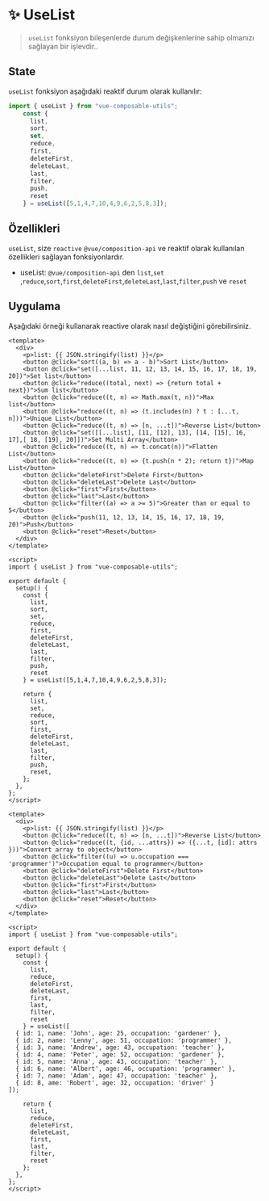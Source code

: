 # :sparkles: UseList
> `useList` fonksiyon bileşenlerde durum değişkenlerine sahip olmanızı sağlayan bir işlevdir..

## State

`useList` fonksiyon aşağıdaki reaktif durum olarak kullanılır:

```js
import { useList } from "vue-composable-utils";
    const {
      list,
      sort,
      set,
      reduce,
      first,
      deleteFirst,
      deleteLast,
      last,
      filter,
      push,
      reset
    } = useList([5,1,4,7,10,4,9,6,2,5,8,3]);
```

## Özellikleri

`useList`, size `reactive` `@vue/composition-api` ve reaktif olarak kullanılan özellikleri sağlayan fonksiyonlardır.

- useList: `@vue/composition-api` den `list`,`set` ,`reduce`,`sort`,`first`,`deleteFirst`,`deleteLast`,`last`,`filter`,`push` ve `reset`

## Uygulama

Aşağıdaki örneği kullanarak reactive olarak nasıl değiştiğini görebilirsiniz.

<List />

```vue
<template>
  <div>
    <p>list: {{ JSON.stringify(list) }}</p>
    <button @click="sort((a, b) => a - b)">Sort List</button>
    <button @click="set([...list, 11, 12, 13, 14, 15, 16, 17, 18, 19, 20])">Set list</button>
    <button @click="reduce((total, next) => {return total + next})">Sum list</button>
    <button @click="reduce((t, n) => Math.max(t, n))">Max list</button>
    <button @click="reduce((t, n) => (t.includes(n) ? t : [...t, n]))">Unique List</button>
    <button @click="reduce((t, n) => [n, ...t])">Reverse List</button>
    <button @click="set([[...list], [11, [12], 13], [14, [15], 16, 17],[ 18, [19], 20]])">Set Multi Array</button>
    <button @click="reduce((t, n) => t.concat(n))">Flatten List</button>
    <button @click="reduce((t, n) => {t.push(n * 2); return t})">Map List</button>
    <button @click="deleteFirst">Delete First</button>
    <button @click="deleteLast">Delete Last</button>
    <button @click="first">First</button>
    <button @click="last">Last</button>
    <button @click="filter((a) => a >= 5)">Greater than or equal to 5</button>
    <button @click="push(11, 12, 13, 14, 15, 16, 17, 18, 19, 20)">Push</button>
    <button @click="reset">Reset</button>
  </div>
</template>

<script>
import { useList } from "vue-composable-utils";

export default {
  setup() {
    const {
      list,
      sort,
      set,
      reduce,
      first,
      deleteFirst,
      deleteLast,
      last,
      filter,
      push,
      reset
    } = useList([5,1,4,7,10,4,9,6,2,5,8,3]);

    return {
      list,
      set,
      reduce,
      sort,
      first,
      deleteFirst,
      deleteLast,
      last,
      filter,
      push,
      reset,
    };
  },
};
</script>
```

```vue
<template>
  <div>
    <p>list: {{ JSON.stringify(list) }}</p>
    <button @click="reduce((t, n) => [n, ...t])">Reverse List</button>
    <button @click="reduce((t, {id, ...attrs}) => ({...t, [id]: attrs }))">Convert array to object</button>
    <button @click="filter((u) => u.occupation === 'programmer')">Occupation equal to programmer</button>
    <button @click="deleteFirst">Delete First</button>
    <button @click="deleteLast">Delete Last</button>
    <button @click="first">First</button>
    <button @click="last">Last</button>
    <button @click="reset">Reset</button>
  </div>
</template>

<script>
import { useList } from "vue-composable-utils";

export default {
  setup() {
    const {
      list,
      reduce,
      deleteFirst,
      deleteLast,
      first,
      last,
      filter,
      reset
    } = useList([
  { id: 1, name: 'John', age: 25, occupation: 'gardener' },
  { id: 2, name: 'Lenny', age: 51, occupation: 'programmer' },
  { id: 3, name: 'Andrew', age: 43, occupation: 'teacher' },
  { id: 4, name: 'Peter', age: 52, occupation: 'gardener' },
  { id: 5, name: 'Anna', age: 43, occupation: 'teacher' },
  { id: 6, name: 'Albert', age: 46, occupation: 'programmer' },
  { id: 7, name: 'Adam', age: 47, occupation: 'teacher' },
  { id: 8, ame: 'Robert', age: 32, occupation: 'driver' }
]);

    return {
      list,
      reduce,
      deleteFirst,
      deleteLast,
      first,
      last,
      filter,
      reset
    };
  },
};
</script>
```

<ToggleDarkMode/>
